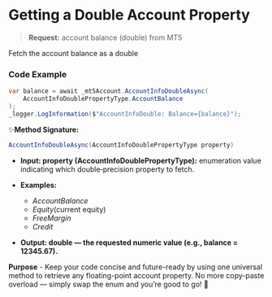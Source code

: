 # Getting a Double Account Property

> **Request:** account balance (double) from MT5

 Fetch the account balance as a double

### Code Example

```csharp
var balance = await _mt5Account.AccountInfoDoubleAsync(
    AccountInfoDoublePropertyType.AccountBalance
);
_logger.LogInformation($"AccountInfoDouble: Balance={balance}");
```

✨**Method Signature:** 
```csharp
AccountInfoDoubleAsync(AccountInfoDoublePropertyType property)
```

* **Input: property (AccountInfoDoublePropertyType):** enumeration value indicating which double‐precision property to fetch.

* **Examples:** 
    * _AccountBalance_
    * _Equity_(current equity)
    *  _FreeMargin_
    *   _Credit_

* **Output: double — the requested numeric value (e.g., balance = 12345.67).**

**Purpose** - Keep your code concise and future-ready by using one universal method to retrieve any floating-point account property. No more copy-paste overload — simply swap the enum and you’re good to go! 🚀
